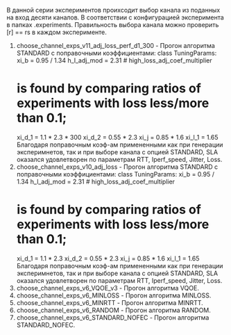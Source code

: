 В данной серии экспериментов проихсодит выбор канала из поданных на вход десяти каналов. В соответствии с конфигурацией эксперимента в папках .experiments. 
Правильность выбора канала можно проверить [r] == rs в каждом эксперименте. 

1. choose_channel_exps_v11_adj_loss_perf_d1_300 - Прогон алгоритма STANDARD с поправочными коэффициентами: 
class TuningParams:
    xi_b = 0.95 / 1.34
    h_l_adj_mod = 2.31 # high_loss_adj_coef_multiplier
    # is found by comparing ratios of experiments with loss less/more than 0.1;
    xi_d_1 = 1.1 * 2.3 * 300
    xi_d_2 = 0.55 * 2.3
    xi_j = 0.85 * 1.6
    xi_l_1 = 1.65
Благодаря поправочным коэф-ам примененными как при генерации эксперимнетов, так и при выборе канала с опцией STANDARD, SLA оказался удовлетворен по параметрам RTT, Iperf_speed, Jitter, Loss.
2. choose_channel_exps_v10_adj_loss - Прогон алгоритма STANDARD с поправочными коэффициентами: 
class TuningParams:
    xi_b = 0.95 / 1.34
    h_l_adj_mod = 2.31 # high_loss_adj_coef_multiplier
    # is found by comparing ratios of experiments with loss less/more than 0.1;
    xi_d_1 = 1.1 * 2.3
    xi_d_2 = 0.55 * 2.3
    xi_j = 0.85 * 1.6
    xi_l_1 = 1.65
Благодаря поправочным коэф-ам примененными как при генерации эксперимнетов, так и при выборе канала с опцией STANDARD, SLA оказался удовлетворен по параметрам RTT, Iperf_speed, Jitter, Loss.
3. choose_channel_exps_v6_VQOE_v3 - Прогон алгоритма VQOE.
4. choose_channel_exps_v6_MINLOSS - Прогон алгоритма MINLOSS.
5. choose_channel_exps_v6_MINRTT - Прогон алгоритма MINRTT.
6. choose_channel_exps_v6_RANDOM - Прогон алгоритма RANDOM.
7. choose_channel_exps_v6_STANDARD_NOFEC - Прогон алгоритма STANDARD_NOFEC.
